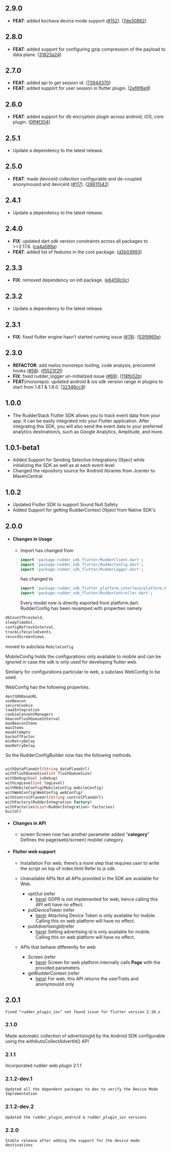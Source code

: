 ## 2.9.0

 - **FEAT**: added kochava device mode support ([#152](https://github.com/rudderlabs/rudder-sdk-flutter/issues/152)). ([7de30862](https://github.com/rudderlabs/rudder-sdk-flutter/commit/7de3086291a0355a474aa81b5be91906dd00bb70))

## 2.8.0

 - **FEAT**: added support for configuring gzip compression of the payload to data plane. ([31823a24](https://github.com/rudderlabs/rudder-sdk-flutter/commit/31823a246920a77f50e0011d07ec5c822ca79c02))

## 2.7.0

 - **FEAT**: added api to get session id. ([73944370](https://github.com/rudderlabs/rudder-sdk-flutter/commit/73944370f3dab43b776c32900186dc92d9a58078))
 - **FEAT**: added support for user session in flutter plugin. ([2ef6f8e9](https://github.com/rudderlabs/rudder-sdk-flutter/commit/2ef6f8e9a78523fe0bb1fe8289fbb47a971210f0))

## 2.6.0

 - **FEAT**: added support for db encryption plugin across android, iOS, core plugin. ([0ff4f304](https://github.com/rudderlabs/rudder-sdk-flutter/commit/0ff4f30414dbdaa0c7f336c70ebfb32c0cfcf273))

## 2.5.1

 - Update a dependency to the latest release.

## 2.5.0

 - **FEAT**: made deviceId collection configurable and de-coupled anonymousid and deviceId ([#117](https://github.com/rudderlabs/rudder-sdk-flutter/issues/117)). ([28611542](https://github.com/rudderlabs/rudder-sdk-flutter/commit/28611542be971ddd389b011c77a3b5d82b6d7fff))

## 2.4.1

 - Update a dependency to the latest release.

## 2.4.0

 - **FIX**: updated dart sdk version constraints across all packages to >=2.17.6. ([ca4a589a](https://github.com/rudderlabs/rudder-sdk-flutter/commit/ca4a589addcd631d9501599052eaec11d8ec7391))
 - **FEAT**: added list of features in the core package. ([d2b03993](https://github.com/rudderlabs/rudder-sdk-flutter/commit/d2b039932f7142c763e6bef434c39f2c99ffa687))

## 2.3.3

 - **FIX**: removed dependency on intl package. ([e6459c0c](https://github.com/rudderlabs/rudder-sdk-flutter/commit/e6459c0c17b97e37e7249c00a3f3e689201da6b6))

## 2.3.2

 - Update a dependency to the latest release.

## 2.3.1

 - **FIX**: fixed flutter engine hasn't started running issue ([#78](https://github.com/rudderlabs/rudder-sdk-flutter/issues/78)). ([53f9965e](https://github.com/rudderlabs/rudder-sdk-flutter/commit/53f9965e63c0ec36e3b298956c1df1a231f5a2e0))

## 2.3.0

 - **REFACTOR**: add melos monorepo tooling, code analysis, precommit hooks ([#58](https://github.com/rudderlabs/rudder-sdk-flutter/issues/58)). ([f5523f2f](https://github.com/rudderlabs/rudder-sdk-flutter/commit/f5523f2fb41b723f1d0b1c090fbc880a79049aab))
 - **FIX**: fixed rudder_logger un-initialized issue ([#69](https://github.com/rudderlabs/rudder-sdk-flutter/issues/69)). ([118fb52b](https://github.com/rudderlabs/rudder-sdk-flutter/commit/118fb52b7011282f3200be3d47a30cc548563350))
 - **FEAT**(monorepo): updated android & ios sdk version range in plugins to start from 1.8.1 & 1.8.0. ([32346cc9](https://github.com/rudderlabs/rudder-sdk-flutter/commit/32346cc9e0da51e7cdca1daf5ab2a1ac2b8b1a88))

## 1.0.0

* The RudderStack Flutter SDK allows you to track event data from your app. It can be easily
  integrated into your Flutter application. After integrating this SDK, you will also send the event
  data to your preferred analytics destination/s, such as Google Analytics, Amplitude, and more.

## 1.0.1-beta1

* Added Support for Sending Selective Integrations Object while initializing the SDK as well as at
  each event level
* Changed the repository source for Android libraries from Jcenter to MavenCentral.

## 1.0.2

* Updated Flutter SDK to support Sound Null Safety
* Added Support for getting RudderContext Object from Native SDK's

## 2.0.0

* #### Changes in Usage
    * Import has changed from

      ```dart
      import 'package:rudder_sdk_flutter/RudderClient.dart';
      import 'package:rudder_sdk_flutter/RudderConfig.dart';
      import 'package:rudder_sdk_flutter/RudderLogger.dart'; 
      ```

      has changed to

      ```dart
      import 'package:rudder_sdk_flutter_platform_interface/platform.dart';
      import 'package:rudder_sdk_flutter/RudderController.dart';
  
      ```

      Every model now is directly exported from platform.dart.
      RudderConfig has been revamped with properties namely

```dart
dbCountThreshold,
sleepTimeOut,
configRefreshInterval,
trackLifecycleEvents,
recordScreenViews,
```

moved to subclass `MobileConfig`

MobileConfig holds the configurations only available to mobile and can be ignored in case the sdk is only used for developing flutter web.

Similarly for configurations particular to web, a subclass WebConfig to be used.

WebConfig has the following properties.

```
destSDKBaseURL
useBeacon
secureCookie
loadIntegration
cookieConsentManagers
beaconFlushQueueInterval
maxBeaconItems
maxItems
maxAttempts
backoffFactor
minRetryDelay
maxRetryDelay
```

So the RudderConfigBuilder now has the following methods.

```dart

withDataPlaneUrl(String dataPlaneUrl)
withFlushQueueSize(int flushQueueSize)
withDebug(bool isDebug)
withLogLevel(int logLevel)
withMobileConfig(MobileConfig mobileConfig)
withWebConfig(WebConfig webConfig)
withControlPlaneUrl(String controlPlaneUrl)
withFactory(RudderIntegration factory)
withFactories(List<RudderIntegration> factories)
build()

```

* #### Changes in API

    * screen Screen now has another parameter added “**category**” Defines the page(web)/screen(
      mobile) category.

* #### Flutter web support
    * Installation For web, there’s a more step that requires user to write the script on top of
      index.html Refer to js sdk.

    * Unavailable APIs Not all APIs provided in the SDK are available for Web.
        * optOut (refer
            - [here](https://www.rudderstack.com/docs/stream-sources/rudderstack-sdk-integration-guides/rudderstack-flutter-sdk/#enablingdisabling-user-tracking-via-the-optout-api-gdpr-support))
              GDPR is not implemented for web, hence calling this API will have no effect.
        * putDeviceToken (refer
            - [here](https://www.rudderstack.com/docs/stream-sources/rudderstack-sdk-integration-guides/rudderstack-flutter-sdk/#setting-the-device-token))
              Attaching Device Token is only available for mobile. Calling this on web platform will
              have no effect.
        * putAdvertisingId(refer
            - [here](https://www.rudderstack.com/docs/stream-sources/rudderstack-sdk-integration-guides/rudderstack-flutter-sdk/#advertising-id))
              Setting advertising id is only available for mobile. Calling this on web platform will
              have no effect.

    * APIs that behave differently for web
        * Screen (refer
            - [here](https://www.rudderstack.com/docs/stream-sources/rudderstack-sdk-integration-guides/rudderstack-flutter-sdk/#screen))
              Screen for web platform internally calls **Page** with the provided parameters.
        * getRudderContext (refer
            - [here](https://www.rudderstack.com/docs/stream-sources/rudderstack-sdk-integration-guides/rudderstack-flutter-sdk/#how-do-i-get-the-user-traits-after-making-an-identify-call))
              For web, this API returns the userTraits and anonymousId only

## 2.0.1

    Fixed "rudder_plugin_ios" not found issue for flutter version 2.10.x
              
### 2.1.0
   Made automatic collection of advertisingId by the Android SDK configurable using the withAutoCollectAdvertId() API
   
### 2.1.1
   Incorporated rudder web plugin 2.1.1

### 2.1.2-dev.1 
    Updated all the dependent packages to dev to verify the Device Mode Implementation

### 2.1.2-dev.2
    Updated the rudder_plugin_android & rudder_plugin_ios versions

### 2.2.0
    Stable release after adding the support for the device mode destinations